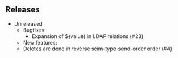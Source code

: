 ## Releases

* Unreleased
    - Bugfixes:
        - Expansion of ${value} in LDAP relations (#23)
    - New features:
	- Deletes are done in reverse scim-type-send-order order (#4)
